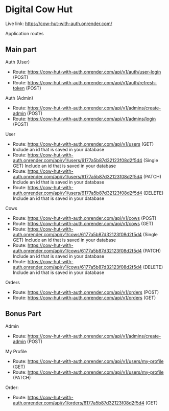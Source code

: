 # Digital Cow Hut

Live link: https://cow-hut-with-auth.onrender.com/

Application routes

## Main part

Auth (User)

- Route: https://cow-hut-with-auth.onrender.com/api/v1/auth/user-login (POST)
- Route: https://cow-hut-with-auth.onrender.com/api/v1/auth/refresh-token (POST)

Auth (Admin)

- Route: https://cow-hut-with-auth.onrender.com/api/v1/admins/create-admin (POST)
- Route: https://cow-hut-with-auth.onrender.com/api/v1/admins/login (POST)

User

- Route: https://cow-hut-with-auth.onrender.com/api/v1/users (GET) Include an id that is saved in your database
- Route: https://cow-hut-with-auth.onrender.com/api/v1/users/6177a5b87d32123f08d2f5d4 (Single GET) Include an id that is saved in your database
- Route: https://cow-hut-with-auth.onrender.com/api/v1/users/6177a5b87d32123f08d2f5d4 (PATCH) Include an id that is saved in your database
- Route: https://cow-hut-with-auth.onrender.com/api/v1/users/6177a5b87d32123f08d2f5d4 (DELETE) Include an id that is saved in your database

Cows

- Route: https://cow-hut-with-auth.onrender.com/api/v1/cows (POST)
- Route: https://cow-hut-with-auth.onrender.com/api/v1/cows (GET)
- Route: https://cow-hut-with-auth.onrender.com/api/v1/cows/6177a5b87d32123f08d2f5d4 (Single GET) Include an id that is saved in your database
- Route: https://cow-hut-with-auth.onrender.com/api/v1/cows/6177a5b87d32123f08d2f5d4 (PATCH) Include an id that is saved in your database
- Route: https://cow-hut-with-auth.onrender.com/api/v1/cows/6177a5b87d32123f08d2f5d4 (DELETE) Include an id that is saved in your database

Orders

- Route: https://cow-hut-with-auth.onrender.com/api/v1/orders (POST)
- Route: https://cow-hut-with-auth.onrender.com/api/v1/orders (GET)

## Bonus Part

Admin

- Route: https://cow-hut-with-auth.onrender.com/api/v1/admins/create-admin (POST)

My Profile

- Route: https://cow-hut-with-auth.onrender.com/api/v1/users/my-profile (GET)
- Route: https://cow-hut-with-auth.onrender.com/api/v1/users/my-profile (PATCH)

Order:

- Route: https://cow-hut-with-auth.onrender.com/api/v1/orders/6177a5b87d32123f08d2f5d4 (GET)
